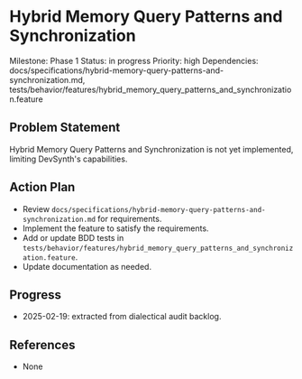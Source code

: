 # Hybrid Memory Query Patterns and Synchronization
Milestone: Phase 1
Status: in progress
Priority: high
Dependencies: docs/specifications/hybrid-memory-query-patterns-and-synchronization.md, tests/behavior/features/hybrid_memory_query_patterns_and_synchronization.feature

## Problem Statement
Hybrid Memory Query Patterns and Synchronization is not yet implemented, limiting DevSynth's capabilities.


## Action Plan
- Review `docs/specifications/hybrid-memory-query-patterns-and-synchronization.md` for requirements.
- Implement the feature to satisfy the requirements.
- Add or update BDD tests in `tests/behavior/features/hybrid_memory_query_patterns_and_synchronization.feature`.
- Update documentation as needed.

## Progress
- 2025-02-19: extracted from dialectical audit backlog.

## References
- None
